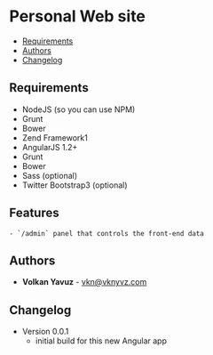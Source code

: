 # Personal Web site

* [Requirements](#requirements)
* [Authors](#authors)
* [Changelog](#changelog)

## Requirements

- NodeJS (so you can use NPM)
- Grunt
- Bower
- Zend Framework1
- AngularJS 1.2+
- Grunt
- Bower
- Sass (optional)
- Twitter Bootstrap3 (optional)

## Features
	- `/admin` panel that controls the front-end data

## Authors

* **Volkan Yavuz** - vkn@vknyvz.com

## Changelog
- Version 0.0.1
	- initial build for this new Angular app
